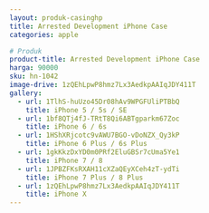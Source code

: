 ```yaml
---
layout: produk-casinghp
title: Arrested Development iPhone Case
categories: apple

# Produk
product-title: Arrested Development iPhone Case
harga: 90000
sku: hn-1042
image-drive: 1zQEhLpwP8hmz7Lx3AedkpAAIqJDY411T
gallery:
  - url: 1TlhS-huUzo45Dr08hAv9WPGFUliPTBbQ
    title: iPhone 5 / 5s / SE
  - url: 1bf8QTj4fJ-TRtT8Qi6ABTgparkm67Zoc
    title: iPhone 6 / 6s
  - url: 1HShXRjcotc9vAWU7BGO-vDoNZX_Qy3kP
    title: iPhone 6 Plus / 6s Plus
  - url: 1gkKkzDxYD0m0PRf2EluGBSr7cUma5Ye1
    title: iPhone 7 / 8
  - url: 1JPBZFKsRXAH11cXZaQEyXCeh4zT-ydTi
    title: iPhone 7 Plus / 8 Plus
  - url: 1zQEhLpwP8hmz7Lx3AedkpAAIqJDY411T
    title: iPhone X
---
```

